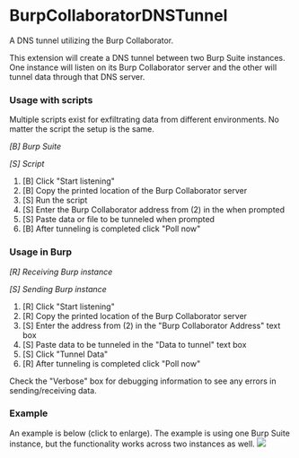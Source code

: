 # BurpCollaboratorDNSTunnel
A DNS tunnel utilizing the Burp Collaborator.

This extension will create a DNS tunnel between two Burp Suite instances.  One instance will listen on its Burp Collaborator server and the other will tunnel data through that DNS server.

### Usage with scripts
Multiple scripts exist for exfiltrating data from different environments.  No matter the script the setup is the same.

_[B] Burp Suite_

_[S] Script_

1) [B] Click "Start listening"
2) [B] Copy the printed location of the Burp Collaborator server
3) [S] Run the script
4) [S] Enter the Burp Collaborator address from (2) in the when prompted
5) [S] Paste data or file to be tunneled when prompted
6) [B] After tunneling is completed click "Poll now"

### Usage in Burp
_[R] Receiving Burp instance_

_[S] Sending Burp instance_

1) [R] Click "Start listening"
2) [R] Copy the printed location of the Burp Collaborator server
3) [S] Enter the address from (2) in the "Burp Collaborator Address" text box
4) [S] Paste data to be tunneled in the "Data to tunnel" text box
5) [S] Click "Tunnel Data"
6) [R] After tunneling is completed click "Poll now"

Check the "Verbose" box for debugging information to see any errors in sending/receiving data.

### Example
An example is below (click to enlarge).  The example is using one Burp Suite instance, but the functionality works across two instances as well.
<a href="https://github.com/NetSPI/BurpCollaboratorDNSTunnel/blob/master/demo.png?raw=true" target="_blank"><img src=".images/demo.png"/></a>
